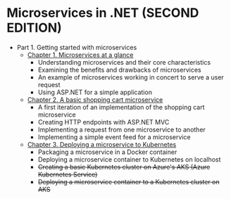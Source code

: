 # Microservices in .NET (SECOND EDITION)

- Part 1. Getting started with microservices
  - [Chapter 1. Microservices at a glance](Chapter01.md)
    - Understanding microservices and their core characteristics
    - Examining the benefits and drawbacks of microservices
    - An example of microservices working in concert to serve a user request
    - Using ASP.NET for a simple application
  - [Chapter 2. A basic shopping cart microservice](Chapter02.md)
    - A first iteration of an implementation of the shopping cart microservice
    - Creating HTTP endpoints with ASP.NET MVC
    - Implementing a request from one microservice to another
    - Implementing a simple event feed for a microservice
  - [Chapter 3. Deploying a microservice to Kubernetes](Chapter03.md)
    - Packaging a microservice in a Docker container
    - Deploying a microservice container to Kubernetes on localhost
    - ~~Creating a basic Kubernetes cluster on Azure's AKS (Azure Kubernetes Service)~~
    - ~~Deploying a microservice container to a Kubernetes cluster on AKS~~
